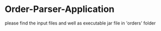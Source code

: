 # Order-Parser-Application
please find the input files and well as executable jar file in 'orders' folder
